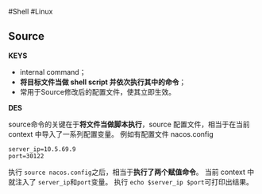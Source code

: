 #Shell #Linux 
## Source
**KEYS**
- internal command；
- **将目标文件当做 shell script 并依次执行其中的命令**；
- 常用于Source修改后的配置文件，使其立即生效。


**DES**

source命令的关键在于**将文件当做脚本执行**，source 配置文件，相当于在当前 context 中导入了一系列配置变量。
例如有配置文件 nacos.config
``` properties
server_ip=10.5.69.9
port=30122
```
执行 `source nacos.config`之后，相当于**执行了两个赋值命令**。
当前 context 中就注入了 `server_ip`和`port`变量。
执行 `echo $server_ip $port`可打印出结果。
